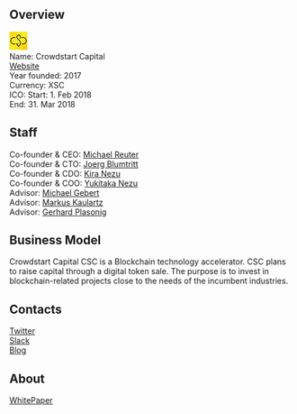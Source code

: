 ## Overview
![logo](../projects/logo/crowdstart_capital.png)  
Name: Crowdstart Capital  
[Website](http://crowdstart.capital/)  
Year founded: 2017  
Currency: XSC  
ICO: Start: 1. Feb 2018  
End: 31. Mar 2018
## Staff
Co-founder & CEO: [Michael Reuter](../people/michael_reuter.md)  
Co-founder & CTO: [Joerg Blumtritt](../people/joerg_blumtritt.md)  
Co-founder & CDO: [Kira Nezu](../people/kira_nezu.md)  
Co-founder & COO: [Yukitaka Nezu](../people/yukitaka_nezu.md)  
Advisor: [Michael Gebert](../people/michael_gebert.md)  
Advisor: [Markus Kaulartz](../people/markus_kaulartz.md)  
Advisor: [Gerhard Plasonig](../people/gerhard_plasonig.md)
## Business Model
Crowdstart Capital CSC is a Blockchain technology accelerator. CSC plans to raise capital through a digital token sale. The purpose is to invest in blockchain-related projects close to the needs of the incumbent industries.
## Contacts  
[Twitter](https://twitter.com/@CrowdstartCap)    
[Slack](https://docs.google.com/forms/d/e/1FAIpQLSf-uQMxH8I0Ep4cH3ZxSr5jqcAvxi-lguCyIy13ZqtqJoDQUA/viewform)    
[Blog](http://crowdstart.capital/blog/)  
## About  
[WhitePaper](https://www.dropbox.com/s/cwqcbvti6au3uo1/crowdstart%20capital%20whitepaper%20v4.8.3.pdf?dl=0)  

